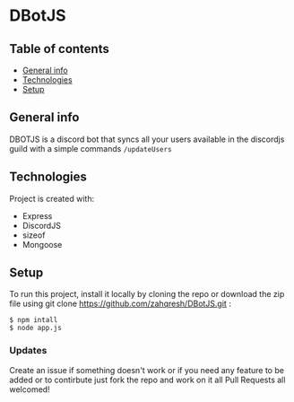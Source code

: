 # DBotJS

## Table of contents
* [General info](#general-info)
* [Technologies](#technologies)
* [Setup](#setup)

## General info
DBOTJS is a discord bot that syncs all your users available in the discordjs guild with a simple commands `/updateUsers`
	
## Technologies
Project is created with:
* Express
* DiscordJS
* sizeof
* Mongoose
	
## Setup
To run this project, install it locally by cloning the repo or download the zip file using git clone https://github.com/zahqresh/DBotJS.git :
```
$ npm intall
$ node app.js
```
### Updates
Create an issue if something doesn't work or if you need any feature to be added or to contirbute just fork the repo and work on it all Pull Requests all welcomed!
